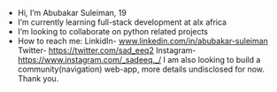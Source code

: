 - Hi, I’m Abubakar Suleiman, 19
- I’m currently learning full-stack development at alx africa
- I’m looking to collaborate on python related projects
- How to reach me:
LinkidIn- www.linkedin.com/in/abubakar-suleiman
Twitter- https://twitter.com/sad_eeq2
Instagram- https://www.instagram.com/_sadeeq._/
I am also looking to build a community(navigation) web-app, more details undisclosed for now.
Thank you.

